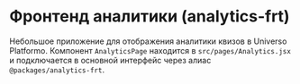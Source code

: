 # Фронтенд аналитики (analytics-frt)

Небольшое приложение для отображения аналитики квизов в Universo Platformo.
Компонент `AnalyticsPage` находится в `src/pages/Analytics.jsx` и подключается в основной интерфейс через алиас `@packages/analytics-frt`.
